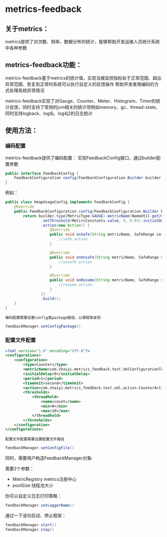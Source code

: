 # metrics-feedback
## 关于metrics：
metrics提供了对次数、频率、数据分布的统计，能够帮助开发运维人员统计系统中各种参数

## metrics-feedback功能：
metrics-feedback基于metrics的统计值，实现当被监控指标处于正常范围、超出异常范围、恢复到正常时系统可以执行自定义的反馈操作
帮助开发者用编码的方式处理系统异常情况

metrics-feedback实现了对Gauge、Counter、Meter、Histogram、Timer的统计反馈，同时支持了常用的jvm相关的统计项例如memory、gc、thread-state，同时支持logback、log4j、log4j2的日志统计

## 使用方法：

### 编码配置
metrics-feedback提供了编码配置：
实现FeedbackConfig接口，通过builder配置参数
```java
public interface FeedbackConfig {
    FeedbackConfiguration config(FeedbackConfiguration.Builder builder);
}
```
例如：
```java
public class HeapUsageConfig implements FeedbackConfig {
    @Override
    public FeedbackConfiguration config(FeedbackConfiguration.Builder builder) {
        return builder.type(MetricType.GAUGE).metricName(NameUtil.getJvmMetricName(JvmConstants.jvmMemory, JvmConstants.heapUsage))
                .setThreshold(MetircConstants.value, 0, 0.03).initialDelay(0).period(1).timeUnit(TimeUnit.SECONDS)
                .action(new Action() {
                    @Override
                    public void onSafe(String metricName, SafeRange safeRange, double current) {
                        //safe action
                    }

                    @Override
                    public void onUnsafe(String metricName, SafeRange safeRange, double current) {
                        //unsafe action
                    }

                    @Override
                    public void onResume(String metricName, SafeRange safeRange, double current) {
                        //resume action
                    }
                })
                .build();
    }
}
```
`编码配置需要设置config类package路径，以便框架发现`

```java
feedbackManager.setConfigPackage()
```

### 配置文件配置
```xml
<?xml version="1.0" encoding="UTF-8"?>
<configurations>
    <configuration>
        <type>Counter</type>
        <metricName>com.zhaiyi.metrics_feedback.test.XmlConfigurationTest.counter</metricName>
        <initialDelay>0</initialDelay>
        <period>1</period>
        <timeUnit>second</timeUnit>
        <action>com.zhaiyi.metrics_feedback.test.xml.action.CounterAction</action>
        <thresholds>
            <threadhold>
                <name>count</name>
                <min>0</min>
                <max>10</max>
            </threadhold>
        </thresholds>
    </configuration>
</configurations>
```

`配置文件配置需要设置配置文件路径`

```java
feedbackManager.setConfigFile()
```

同时，需要用户构造FeedbackManager对象:

需要2个参数：
* MetricRegistry	metrics注册中心
* poolSize		线程池大小

你可以自定义日志打印策略：
```java
feedbackManager.setLoggerName()
```

通过一下语句启动、停止框架：
```java
feedbackManager.start()
feedbackManager.stop()
```


